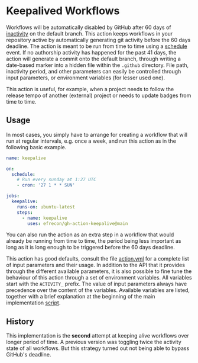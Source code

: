 # Keepalived Workflows

Workflows will be automatically disabled by GitHub after 60 days of [inactivity]
on the default branch. This action keeps workflows in your repository active by
automatically generating git activity before the 60 days deadline. The action is
meant to be run from time to time using a [schedule] event. If no authorship
activity has happened for the past 41 days, the action will generate a commit
onto the default branch, through writing a date-based marker into a hidden file
within the `.github` directory. File path, inactivity period, and other
parameters can easily be controlled through input parameters, or environment
variables (for lesser used one).

This action is useful, for example, when a project needs to follow the release
tempo of another (external) project or needs to update badges from time to time.

  [inactivity]: https://docs.github.com/en/actions/managing-workflow-runs/disabling-and-enabling-a-workflow
  [schedule]: https://docs.github.com/en/actions/using-workflows/events-that-trigger-workflows#schedule

## Usage

In most cases, you simply have to arrange for creating a workflow that will run
at regular intervals, e.g. once a week, and run this action as in the following
basic example.

```yaml
name: keepalive

on:
  schedule:
    # Run every sunday at 1:27 UTC
    - cron: '27 1 * * SUN'

jobs:
  keepalive:
    runs-on: ubuntu-latest
    steps:
      - name: keepalive
        uses: efrecon/gh-action-keepalive@main
```

You can also run the action as an extra step in a workflow that would already be
running from time to time, the period being less important as long as it is long
enough to be triggered before the 60 days deadline.

This action has good defaults, consult the file [action.yml](./action.yml) for a
complete list of input parameters and their usage. In addition to the API that
it provides through the different available parameters, it is also possible to
fine tune the behaviour of this action through a set of environment variables.
All variables start with the `ACTIVITY_` prefix. The value of input parameters
always have precedence over the content of the variables. Available variables
are listed, together with a brief explanation at the beginning of the main
implementation [script](./activity.sh).

## History

This implementation is the **second** attempt at keeping alive workflows over
longer period of time. A previous version was toggling twice the activity state
of all workflows. But this strategy turned out not being able to bypass GitHub's
deadline.
